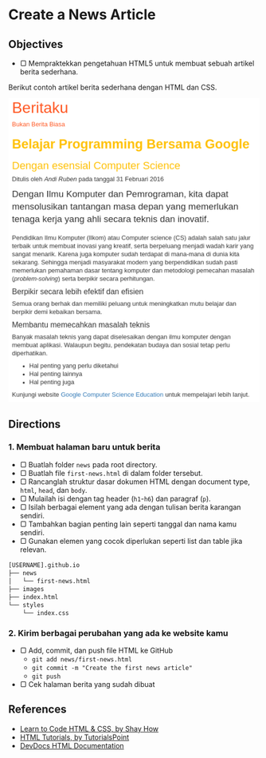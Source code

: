 # Create a News Article

## Objectives

- ▢ Mempraktekkan pengetahuan HTML5 untuk membuat sebuah artikel berita sederhana.

Berikut contoh artikel berita sederhana dengan HTML dan CSS.

![Contoh Artikel Berita](assets/example-news.png)

## Directions

### 1. Membuat halaman baru untuk berita

- ▢ Buatlah folder `news` pada root directory.
- ▢ Buatlah file `first-news.html` di dalam folder tersebut.
- ▢ Rancanglah struktur dasar dokumen HTML dengan document type, `html`, `head`, dan `body`.
- ▢ Mulailah isi dengan tag header (`h1`-`h6`) dan paragraf (`p`).
- ▢ Isilah berbagai element yang ada dengan tulisan berita karangan sendiri.
- ▢ Tambahkan bagian penting lain seperti tanggal dan nama kamu sendiri.
- ▢ Gunakan elemen yang cocok diperlukan seperti list dan table jika relevan.

```
[USERNAME].github.io
├── news
│   └── first-news.html
├── images
├── index.html
└── styles
    └── index.css
```

### 2. Kirim berbagai perubahan yang ada ke website kamu

- ▢ Add, commit, dan push file HTML ke GitHub
  - `git add news/first-news.html`
  - `git commit -m "Create the first news article"`
  - `git push`
- ▢ Cek halaman berita yang sudah dibuat

## References

- [Learn to Code HTML & CSS, by Shay How](http://learn.shayhowe.com/html-css)
- [HTML Tutorials, by TutorialsPoint](http://tutorialspoint.com/html)
- [DevDocs HTML Documentation](http://devdocs.io/html)
